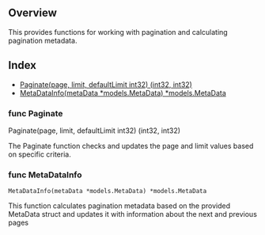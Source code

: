 ## Overview
This provides functions for working with pagination and calculating pagination metadata.

## Index
- [Paginate(page, limit, defaultLimit int32) (int32, int32)](#func-Paginate)
- [MetaDataInfo(metaData *models.MetaData) *models.MetaData](#func-MetaDataInfo)

### func Paginate

   Paginate(page, limit, defaultLimit int32) (int32, int32)

The Paginate function checks and updates the page and limit values based on specific criteria.

### func MetaDataInfo

    MetaDataInfo(metaData *models.MetaData) *models.MetaData

This function calculates pagination metadata based on the provided MetaData struct and updates it with information about the next and previous pages